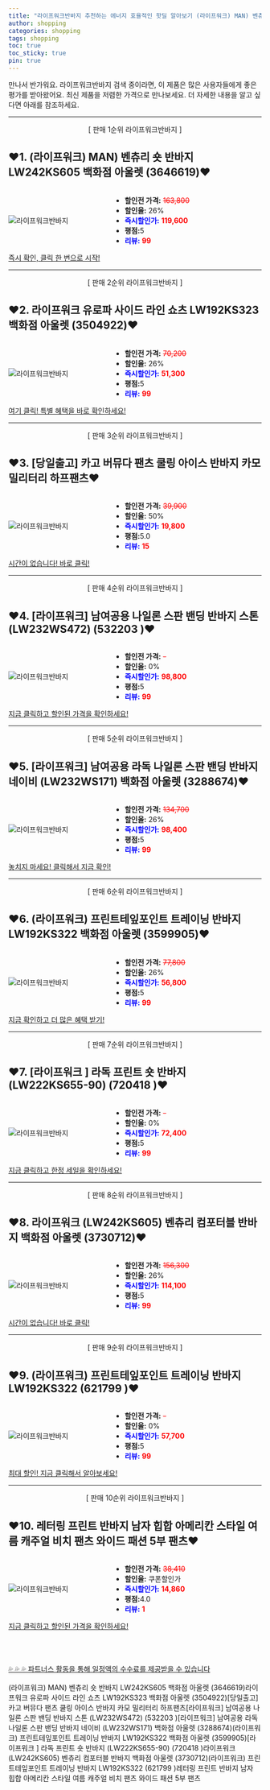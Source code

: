 ```yaml
---
title: "라이프워크반바지 추천하는 에너지 효율적인 핫딜 알아보기 (라이프워크) MAN) 벤츄리 숏 반바지"
author: shopping
categories: shopping
tags: shopping
toc: true
toc_sticky: true
pin: true
---
```

만나서 반가워요. 라이프워크반바지 검색 중이라면, 이 제품은 많은 사용자들에게 좋은 평가를 받아왔어요. 최신 제품을 저렴한 가격으로 만나보세요. 더 자세한 내용을 알고 싶다면 아래를 참조하세요.

---
<p class="toplist" style="margin: 0 auto; display: block; width: fit-content;">[ 판매 1순위 라이프워크반바지 ]</p>

<h2><strong>❤️1. (라이프워크) MAN) 벤츄리 숏 반바지 LW242KS605 백화점 아울렛 (3646619)❤️</strong></h2>

<div style="display: flex; align-items: center;">
    <div style="flex: 0.4;">
        <img src="https://thumbnail8.coupangcdn.com/thumbnails/remote/230x230ex/image/vendor_inventory/cf52/6b1bb17ff52c6ac5411df96298edfcce5d60126de41decb355ec850c0d00.jpg" alt="라이프워크반바지" style="max-width: 100%;">
    </div>
    <div style="flex: 0.6; margin-left: 10px;">
        <ul>
            <li><strong>할인전 가격:</strong> <del style="color: red;">163,800</del></li>
            <li><strong>할인율:</strong> 26%</li>
            <li><span style='color:blue'><strong>즉시할인가:</strong></span> <span style='color:red'><strong>119,600</strong></span></li>
            <li><strong>평점:</strong>5</li>
            <li><span style='color:blue'><strong>리뷰:</strong></span> <span style='color:red'><strong>99</strong></span></li>
        </ul>
    </div>
</div>
<div class="center">
    <a href="https://selin100587001.github.io?lptag=AF9450613&subid=githubio&pageKey=8130722400&traceid=V0-153&itemId=23089656876&vendorItemId=90123103263" class="myButton">
        즉시 확인, 클릭 한 번으로 시작!
    </a>
</div>


---
<p class="toplist" style="margin: 0 auto; display: block; width: fit-content;">[ 판매 2순위 라이프워크반바지 ]</p>

<h2><strong>❤️2. 라이프워크 유로파 사이드 라인 쇼츠 LW192KS323 백화점 아울렛 (3504922)❤️</strong></h2>

<div style="display: flex; align-items: center;">
    <div style="flex: 0.4;">
        <img src="https://thumbnail10.coupangcdn.com/thumbnails/remote/230x230ex/image/vendor_inventory/aa8b/90df66524bcd94d083816f7166781ebfe24efdc830504e243bc16f433b23.jpg" alt="라이프워크반바지" style="max-width: 100%;">
    </div>
    <div style="flex: 0.6; margin-left: 10px;">
        <ul>
            <li><strong>할인전 가격:</strong> <del style="color: red;">70,200</del></li>
            <li><strong>할인율:</strong> 26%</li>
            <li><span style='color:blue'><strong>즉시할인가:</strong></span> <span style='color:red'><strong>51,300</strong></span></li>
            <li><strong>평점:</strong>5</li>
            <li><span style='color:blue'><strong>리뷰:</strong></span> <span style='color:red'><strong>99</strong></span></li>
        </ul>
    </div>
</div>
<div class="center">
    <a href="https://selin100587001.github.io?lptag=AF9450613&subid=githubio&pageKey=8043789276&traceid=V0-153&itemId=22529832377&vendorItemId=89571814596" class="myButton">
        여기 클릭! 특별 혜택을 바로 확인하세요!
    </a>
</div>


---
<p class="toplist" style="margin: 0 auto; display: block; width: fit-content;">[ 판매 3순위 라이프워크반바지 ]</p>

<h2><strong>❤️3. [당일출고] 카고 버뮤다 팬츠 쿨링 아이스 반바지 카모 밀리터리 하프팬츠❤️</strong></h2>

<div style="display: flex; align-items: center;">
    <div style="flex: 0.4;">
        <img src="https://thumbnail9.coupangcdn.com/thumbnails/remote/230x230ex/image/vendor_inventory/c1c9/9069c611f9c623adcc6d55dde8963610d860adb3f6126083a32b3a3204ff.jpg" alt="라이프워크반바지" style="max-width: 100%;">
    </div>
    <div style="flex: 0.6; margin-left: 10px;">
        <ul>
            <li><strong>할인전 가격:</strong> <del style="color: red;">39,900</del></li>
            <li><strong>할인율:</strong> 50%</li>
            <li><span style='color:blue'><strong>즉시할인가:</strong></span> <span style='color:red'><strong>19,800</strong></span></li>
            <li><strong>평점:</strong>5.0</li>
            <li><span style='color:blue'><strong>리뷰:</strong></span> <span style='color:red'><strong>15</strong></span></li>
        </ul>
    </div>
</div>
<div class="center">
    <a href="https://selin100587001.github.io?lptag=AF9450613&subid=githubio&pageKey=8129659033&traceid=V0-153&itemId=23085162693&vendorItemId=90118635331" class="myButton">
        시간이 없습니다! 바로 클릭!
    </a>
</div>


---
<p class="toplist" style="margin: 0 auto; display: block; width: fit-content;">[ 판매 4순위 라이프워크반바지 ]</p>

<h2><strong>❤️4. [라이프워크] 남여공용 나일론 스판 밴딩 반바지 스톤 (LW232WS472) (532203 )❤️</strong></h2>

<div style="display: flex; align-items: center;">
    <div style="flex: 0.4;">
        <img src="https://thumbnail8.coupangcdn.com/thumbnails/remote/230x230ex/image/vendor_inventory/abf2/e7c15d9197901fe31a770a42e830d01b62ea1d4b4d8eba6db95c8e4f537f.jpg" alt="라이프워크반바지" style="max-width: 100%;">
    </div>
    <div style="flex: 0.6; margin-left: 10px;">
        <ul>
            <li><strong>할인전 가격:</strong> <del style="color: red;">-</del></li>
            <li><strong>할인율:</strong> 0%</li>
            <li><span style='color:blue'><strong>즉시할인가:</strong></span> <span style='color:red'><strong>98,800</strong></span></li>
            <li><strong>평점:</strong>5</li>
            <li><span style='color:blue'><strong>리뷰:</strong></span> <span style='color:red'><strong>99</strong></span></li>
        </ul>
    </div>
</div>
<div class="center">
    <a href="https://selin100587001.github.io?lptag=AF9450613&subid=githubio&pageKey=7933071828&traceid=V0-153&itemId=21828366409&vendorItemId=88876807141" class="myButton">
        지금 클릭하고 할인된 가격을 확인하세요!
    </a>
</div>


---
<p class="toplist" style="margin: 0 auto; display: block; width: fit-content;">[ 판매 5순위 라이프워크반바지 ]</p>

<h2><strong>❤️5. [라이프워크] 남여공용 라독 나일론 스판 밴딩 반바지 네이비 (LW232WS171) 백화점 아울렛 (3288674)❤️</strong></h2>

<div style="display: flex; align-items: center;">
    <div style="flex: 0.4;">
        <img src="https://thumbnail10.coupangcdn.com/thumbnails/remote/230x230ex/image/vendor_inventory/8858/4da5aece11d5b786752ca6d9383374f1230077adec50680a158469b737dd.jpg" alt="라이프워크반바지" style="max-width: 100%;">
    </div>
    <div style="flex: 0.6; margin-left: 10px;">
        <ul>
            <li><strong>할인전 가격:</strong> <del style="color: red;">134,700</del></li>
            <li><strong>할인율:</strong> 26%</li>
            <li><span style='color:blue'><strong>즉시할인가:</strong></span> <span style='color:red'><strong>98,400</strong></span></li>
            <li><strong>평점:</strong>5</li>
            <li><span style='color:blue'><strong>리뷰:</strong></span> <span style='color:red'><strong>99</strong></span></li>
        </ul>
    </div>
</div>
<div class="center">
    <a href="https://selin100587001.github.io?lptag=AF9450613&subid=githubio&pageKey=7935860155&traceid=V0-153&itemId=21844214253&vendorItemId=88892519685" class="myButton">
        놓치지 마세요! 클릭해서 지금 확인!
    </a>
</div>


---
<p class="toplist" style="margin: 0 auto; display: block; width: fit-content;">[ 판매 6순위 라이프워크반바지 ]</p>

<h2><strong>❤️6. (라이프워크) 프린트테잎포인트 트레이닝 반바지 LW192KS322 백화점 아울렛 (3599905)❤️</strong></h2>

<div style="display: flex; align-items: center;">
    <div style="flex: 0.4;">
        <img src="https://thumbnail7.coupangcdn.com/thumbnails/remote/230x230ex/image/vendor_inventory/88cc/908ed8223dad270005c4f3f063076b542263401fb526182feac110201bee.jpg" alt="라이프워크반바지" style="max-width: 100%;">
    </div>
    <div style="flex: 0.6; margin-left: 10px;">
        <ul>
            <li><strong>할인전 가격:</strong> <del style="color: red;">77,800</del></li>
            <li><strong>할인율:</strong> 26%</li>
            <li><span style='color:blue'><strong>즉시할인가:</strong></span> <span style='color:red'><strong>56,800</strong></span></li>
            <li><strong>평점:</strong>5</li>
            <li><span style='color:blue'><strong>리뷰:</strong></span> <span style='color:red'><strong>99</strong></span></li>
        </ul>
    </div>
</div>
<div class="center">
    <a href="https://selin100587001.github.io?lptag=AF9450613&subid=githubio&pageKey=8096224749&traceid=V0-153&itemId=22890502556&vendorItemId=89925073712" class="myButton">
        지금 확인하고 더 많은 혜택 받기!
    </a>
</div>


---
<p class="toplist" style="margin: 0 auto; display: block; width: fit-content;">[ 판매 7순위 라이프워크반바지 ]</p>

<h2><strong>❤️7. [라이프워크 ] 라독 프린트 숏 반바지 (LW222KS655-90) (720418 )❤️</strong></h2>

<div style="display: flex; align-items: center;">
    <div style="flex: 0.4;">
        <img src="https://thumbnail8.coupangcdn.com/thumbnails/remote/230x230ex/image/vendor_inventory/0926/4f877f754cac0b68746a758f0328c9b17d4019cc856b6e9130a4f16d7a9d.jpg" alt="라이프워크반바지" style="max-width: 100%;">
    </div>
    <div style="flex: 0.6; margin-left: 10px;">
        <ul>
            <li><strong>할인전 가격:</strong> <del style="color: red;">-</del></li>
            <li><strong>할인율:</strong> 0%</li>
            <li><span style='color:blue'><strong>즉시할인가:</strong></span> <span style='color:red'><strong>72,400</strong></span></li>
            <li><strong>평점:</strong>5</li>
            <li><span style='color:blue'><strong>리뷰:</strong></span> <span style='color:red'><strong>99</strong></span></li>
        </ul>
    </div>
</div>
<div class="center">
    <a href="https://selin100587001.github.io?lptag=AF9450613&subid=githubio&pageKey=8227612421&traceid=V0-153&itemId=23667352019&vendorItemId=90692594643" class="myButton">
        지금 클릭하고 한정 세일을 확인하세요!
    </a>
</div>


---
<p class="toplist" style="margin: 0 auto; display: block; width: fit-content;">[ 판매 8순위 라이프워크반바지 ]</p>

<h2><strong>❤️8. 라이프워크 (LW242KS605) 벤츄리 컴포터블 반바지 백화점 아울렛 (3730712)❤️</strong></h2>

<div style="display: flex; align-items: center;">
    <div style="flex: 0.4;">
        <img src="https://thumbnail6.coupangcdn.com/thumbnails/remote/230x230ex/image/vendor_inventory/7b2a/198c602cae82ab8bc47f1a29fd4b28af4eb9222453d779f872d10765f761.jpg" alt="라이프워크반바지" style="max-width: 100%;">
    </div>
    <div style="flex: 0.6; margin-left: 10px;">
        <ul>
            <li><strong>할인전 가격:</strong> <del style="color: red;">156,300</del></li>
            <li><strong>할인율:</strong> 26%</li>
            <li><span style='color:blue'><strong>즉시할인가:</strong></span> <span style='color:red'><strong>114,100</strong></span></li>
            <li><strong>평점:</strong>5</li>
            <li><span style='color:blue'><strong>리뷰:</strong></span> <span style='color:red'><strong>99</strong></span></li>
        </ul>
    </div>
</div>
<div class="center">
    <a href="https://selin100587001.github.io?lptag=AF9450613&subid=githubio&pageKey=8170452957&traceid=V0-153&itemId=23332486551&vendorItemId=90364153436" class="myButton">
        시간이 없습니다! 바로 클릭!
    </a>
</div>


---
<p class="toplist" style="margin: 0 auto; display: block; width: fit-content;">[ 판매 9순위 라이프워크반바지 ]</p>

<h2><strong>❤️9. (라이프워크) 프린트테잎포인트 트레이닝 반바지 LW192KS322 (621799 )❤️</strong></h2>

<div style="display: flex; align-items: center;">
    <div style="flex: 0.4;">
        <img src="https://thumbnail7.coupangcdn.com/thumbnails/remote/230x230ex/image/vendor_inventory/88cc/908ed8223dad270005c4f3f063076b542263401fb526182feac110201bee.jpg" alt="라이프워크반바지" style="max-width: 100%;">
    </div>
    <div style="flex: 0.6; margin-left: 10px;">
        <ul>
            <li><strong>할인전 가격:</strong> <del style="color: red;">-</del></li>
            <li><strong>할인율:</strong> 0%</li>
            <li><span style='color:blue'><strong>즉시할인가:</strong></span> <span style='color:red'><strong>57,700</strong></span></li>
            <li><strong>평점:</strong>5</li>
            <li><span style='color:blue'><strong>리뷰:</strong></span> <span style='color:red'><strong>99</strong></span></li>
        </ul>
    </div>
</div>
<div class="center">
    <a href="https://selin100587001.github.io?lptag=AF9450613&subid=githubio&pageKey=8025085460&traceid=V0-153&itemId=22427612661&vendorItemId=89472292687" class="myButton">
        최대 할인! 지금 클릭해서 알아보세요!
    </a>
</div>


---
<p class="toplist" style="margin: 0 auto; display: block; width: fit-content;">[ 판매 10순위 라이프워크반바지 ]</p>

<h2><strong>❤️10. 레터링 프린트 반바지 남자 힙합 아메리칸 스타일 여름 캐주얼 비치 팬츠 와이드 패션 5부 팬츠❤️</strong></h2>

<div style="display: flex; align-items: center;">
    <div style="flex: 0.4;">
        <img src="https://thumbnail10.coupangcdn.com/thumbnails/remote/230x230ex/image/vendor_inventory/d2cd/67828ac01878a76e8285f01afcc7b59302caad4477020068fcd37ad10236.jpg" alt="라이프워크반바지" style="max-width: 100%;">
    </div>
    <div style="flex: 0.6; margin-left: 10px;">
        <ul>
            <li><strong>할인전 가격:</strong> <del style="color: red;">38,410</del></li>
            <li><strong>할인율:</strong> 쿠폰할인가</li>
            <li><span style='color:blue'><strong>즉시할인가:</strong></span> <span style='color:red'><strong>14,860</strong></span></li>
            <li><strong>평점:</strong>4.0</li>
            <li><span style='color:blue'><strong>리뷰:</strong></span> <span style='color:red'><strong>1</strong></span></li>
        </ul>
    </div>
</div>
<div class="center">
    <a href="https://selin100587001.github.io?lptag=AF9450613&subid=githubio&pageKey=8096782764&traceid=V0-153&itemId=22892580952&vendorItemId=89927136769" class="myButton">
        지금 클릭하고 할인된 가격을 확인하세요!
    </a>
</div>

<br><br><br>[💦 💦 💦 파트너스 활동을 통해 일정액의 수수료를 제공받을 수 있습니다](https://link.coupang.com/a/bcpT2c)<br><br>(라이프워크) MAN) 벤츄리 숏 반바지 LW242KS605 백화점 아울렛 (3646619)라이프워크 유로파 사이드 라인 쇼츠 LW192KS323 백화점 아울렛 (3504922)[당일출고] 카고 버뮤다 팬츠 쿨링 아이스 반바지 카모 밀리터리 하프팬츠[라이프워크] 남여공용 나일론 스판 밴딩 반바지 스톤 (LW232WS472) (532203 )[라이프워크] 남여공용 라독 나일론 스판 밴딩 반바지 네이비 (LW232WS171) 백화점 아울렛 (3288674)(라이프워크) 프린트테잎포인트 트레이닝 반바지 LW192KS322 백화점 아울렛 (3599905)[라이프워크 ] 라독 프린트 숏 반바지 (LW222KS655-90) (720418 )라이프워크 (LW242KS605) 벤츄리 컴포터블 반바지 백화점 아울렛 (3730712)(라이프워크) 프린트테잎포인트 트레이닝 반바지 LW192KS322 (621799 )레터링 프린트 반바지 남자 힙합 아메리칸 스타일 여름 캐주얼 비치 팬츠 와이드 패션 5부 팬츠
